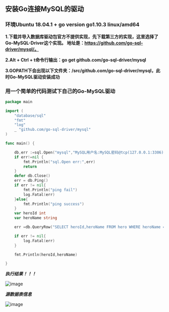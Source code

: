 ## 安装Go连接MySQL的驱动

### 环境Ubuntu 18.04.1 + go version go1.10.3 linux/amd64

**1.下载并导入数据库驱动包官方不提供实现，先下载第三方的实现，这里选择了Go-MySQL-Driver这个实现。
地址是：https://github.com/go-sql-driver/mysql/。**

**2.Alt + Ctrl + t命令行输出：go get github.com/go-sql-driver/mysql**

**3.GOPATH下会出现以下文件夹：/src/github.com/go-sql-driver/mysql，此时Go-MySQL驱动安装成功**


### 用一个简单的代码测试下自己的Go-MySQL驱动

```go
package main

import (
	"database/sql"
	"fmt"
	"log"
	_ "github.com/go-sql-driver/mysql"
)

func main() {

	db,err :=sql.Open("mysql","MySQL用户名:MySQL密码@tcp(127.0.0.1:3306)/huoying");
	if err!=nil {
		fmt.Println("sql.Open err:",err)
		return
	}
	defer db.Close()
	err = db.Ping()
	if err != nil{
		fmt.Println("ping fail")
		log.Fatal(err)
	}else{
		fmt.Println("ping success")
	}
	var heroId int
	var heroName string

	err =db.QueryRow("SELECT heroId,heroName FROM hero WHERE heroName = '漩涡鸣人';").Scan(&heroId,&heroName)

	if err != nil{
		log.Fatal(err)
	}

	fmt.Println(heroId,heroName)

}
```


***执行结果！！！***


 ![image](https://raw.githubusercontent.com/wiki/AlexBruceLu/Linux/MySQL_1.png)

***源数据表信息***


 ![image](https://raw.githubusercontent.com/wiki/AlexBruceLu/Linux/MySQL_2.png)
